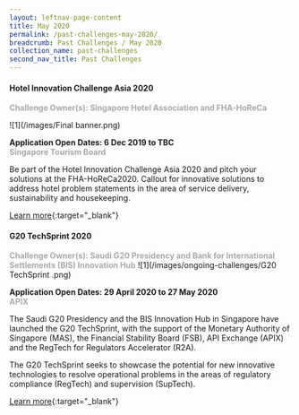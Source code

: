 ```yaml
---
layout: leftnav-page-content
title: May 2020
permalink: /past-challenges-may-2020/
breadcrumb: Past Challenges / May 2020
collection_name: past-challenges
second_nav_title: Past Challenges
---
```


#### Hotel Innovation Challenge Asia 2020<br>

<font color="#a9a9a9"><b>Challenge Owner(s): Singapore Hotel Association and FHA-HoReCa</b></font>

![1](/images/Final banner.png)

**Application Open Dates: 6 Dec 2019 to TBC**<br>
<font color="#a9a9a9"><b>Singapore Tourism Board</b></font>

Be part of the Hotel Innovation Challenge Asia 2020 and pitch your solutions at the FHA-HoReCa2020. Callout for innovative solutions to address hotel problem statements in the area of service delivery, sustainability and housekeeping.

[Learn more](https://sha.org.sg/news_events/news_details/4580/hotel-innovation-challenge-asia-2020){:target="_blank"}

#### G20 TechSprint 2020

<font color="#a9a9a9"><b>Challenge Owner(s): Saudi G20 Presidency and Bank for International Settlements (BIS) Innovation Hub</b></font>
![1](/images/ongoing-challenges/G20 TechSprint .png)

**Application Open Dates: 29 April 2020 to 27 May 2020**<br>
<font color=" #a9a9a9"><b>APIX</b></font>

The Saudi G20 Presidency and the BIS Innovation Hub in Singapore have launched the G20 TechSprint, with the support of the Monetary Authority of Singapore (MAS), the Financial Stability Board (FSB), API Exchange (APIX) and the RegTech for Regulators Accelerator (R2A).

The G20 TechSprint seeks to showcase the potential for new innovative technologies to resolve operational problems in the areas of regulatory compliance (RegTech) and supervision (SupTech).

[Learn more](https://www.g20techsprint.apixplatform.com){:target="_blank"}

